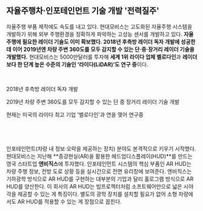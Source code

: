 



## 자율주행차·인포테인먼트 기술 개발 '전력질주'

자율주행 부품 제작에도 속도를 내고 있다. 현대모비스는 고도화된 자율주행 시스템을 개발하기 위해 외부 주행환경을 정확하게 파악하는 고성능 센서를 개발하고 있다. **자율주행에 필요한 레이더 기술도 이미 확보했다. 2018년 후측방 레이더 독자 개발에 성공한 데 이어 2019년엔 차량 주변 360도를 모두 감지할 수 있는 단·중·장거리 레이더 기술을 개발했다.** 현대모비스는 5000만달러를 투자해 **세계 1위 라이다 업체 벨로다인**과 **레이더보다 한 단계 높은 수준의 기술인 ‘라이다(LiDAR)’도 연구 중**이다.

​    

2018년 후측방 레이더 독자 개발

2019년 차량 주변 360도를 모두 감지할 수 있는 단 중 장거리 레이더 기술 개발

현재는 미국의 라이다 최고 기업 '벨로다인'과 연을 맺어 연구중

​    

#

인포테인먼트(차량 내 정보·오락을 제공하는 장치) 분야도 본격적으로 키우기 시작했다. 현대모비스는 지난해 **증강현실(AR)을 활용한 헤드업디스플레이(HUD)**를 만드는 영국 스타트업 **엔비직스**에 투자했다. 인포테인먼트 시스템의 핵심 부품인 AR HUD는 차량 주행 정보, 전방 도로 상황 등을 실시간으로 전면 유리창에 보여준다. 엔비직스는 기하광학 방식으로 AR HUD를 구현하는 대부분의 기업과 달리 홀로그램 방식으로 AR HUD를 양산한다. 이 회사의 AR HUD는 빔프로젝터처럼 소프트웨어만으로 넓은 시야각을 제공할 수 있는 게 특징이다. 별도의 광학 장치를 설치할 필요가 없어 소형 차량에서도 AR HUD를 적용할 수 있는 게 장점으로 꼽힌다.

